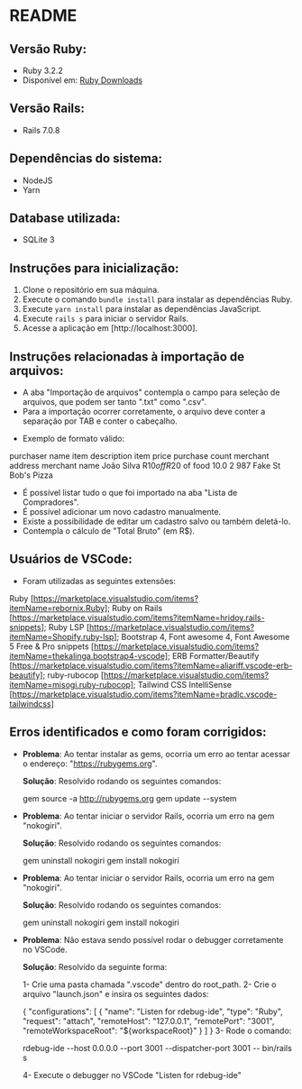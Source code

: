# README

## Versão Ruby:
- Ruby 3.2.2
- Disponível em: [Ruby Downloads](https://www.ruby-lang.org/en/downloads/)

## Versão Rails:
- Rails 7.0.8

## Dependências do sistema:
- NodeJS
- Yarn

## Database utilizada:
- SQLite 3

## Instruções para inicialização:

1. Clone o repositório em sua máquina.
2. Execute o comando `bundle install` para instalar as dependências Ruby.
3. Execute `yarn install` para instalar as dependências JavaScript.
4. Execute `rails s` para iniciar o servidor Rails.
5. Acesse a aplicação em [http://localhost:3000].

## Instruções relacionadas à importação de arquivos:

- A aba "Importação de arquivos" contempla o campo para seleção de arquivos, que podem ser tanto ".txt" como ".csv".
- Para a importação ocorrer corretamente, o arquivo deve conter a separação por TAB e conter o cabeçalho.

* Exemplo de formato válido:

purchaser name	item description	item price	purchase count	merchant address	merchant name
João Silva	R$10 off R$20 of food	10.0	2	987 Fake St	Bob's Pizza

- É possível listar tudo o que foi importado na aba "Lista de Compradores".
- É possível adicionar um novo cadastro manualmente.
- Existe a possibilidade de editar um cadastro salvo ou também deletá-lo.
- Contempla o cálculo de "Total Bruto" (em R$).

## Usuários de VSCode:

- Foram utilizadas as seguintes extensões: 

Ruby [https://marketplace.visualstudio.com/items?itemName=rebornix.Ruby];
Ruby on Rails [https://marketplace.visualstudio.com/items?itemName=hridoy.rails-snippets];
Ruby LSP [https://marketplace.visualstudio.com/items?itemName=Shopify.ruby-lsp];
Bootstrap 4, Font awesome 4, Font Awesome 5 Free & Pro snippets [https://marketplace.visualstudio.com/items?itemName=thekalinga.bootstrap4-vscode];
ERB Formatter/Beautify [https://marketplace.visualstudio.com/items?itemName=aliariff.vscode-erb-beautify];
ruby-rubocop [https://marketplace.visualstudio.com/items?itemName=misogi.ruby-rubocop];
Tailwind CSS IntelliSense [https://marketplace.visualstudio.com/items?itemName=bradlc.vscode-tailwindcss]


## Erros identificados e como foram corrigidos:

- **Problema**: Ao tentar instalar as gems, ocorria um erro ao tentar acessar o endereço: "https://rubygems.org".

  **Solução**: Resolvido rodando os seguintes comandos:

  gem source -a http://rubygems.org
  gem update --system


- **Problema**: Ao tentar iniciar o servidor Rails, ocorria um erro na gem "nokogiri".

  **Solução**: Resolvido rodando os seguintes comandos:

  gem uninstall nokogiri
  gem install nokogiri

- **Problema**: Ao tentar iniciar o servidor Rails, ocorria um erro na gem "nokogiri".

  **Solução**: Resolvido rodando os seguintes comandos:

  gem uninstall nokogiri
  gem install nokogiri

- **Problema**: Não estava sendo possível rodar o debugger corretamente no VSCode.

  **Solução**: Resolvido da seguinte forma:

  1- Crie uma pasta chamada ".vscode" dentro do root_path.
  2- Crie o arquivo "launch.json" e insira os seguintes dados:

  {
    "configurations": [
        {
            "name": "Listen for rdebug-ide",
            "type": "Ruby",
            "request": "attach",
            "remoteHost": "127.0.0.1",
            "remotePort": "3001",
            "remoteWorkspaceRoot": "${workspaceRoot}"
        }
    ]
}
  3- Rode o comando:

  rdebug-ide --host 0.0.0.0 --port 3001 --dispatcher-port 3001 -- bin/rails s

  4- Execute o debugger no VSCode "Listen for rdebug-ide"





